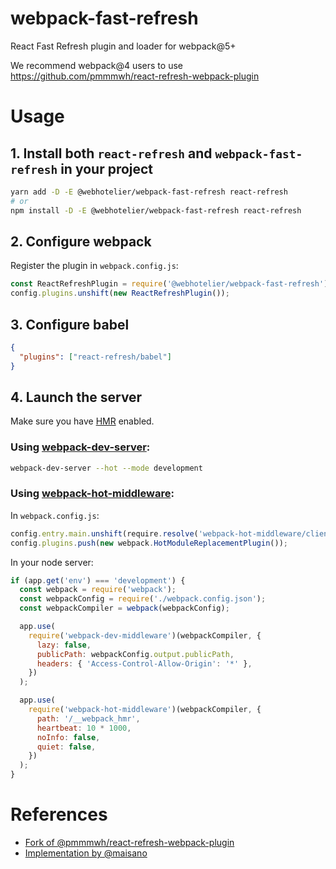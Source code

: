 # webpack-fast-refresh

React Fast Refresh plugin and loader for webpack@5+

We recommend webpack@4 users to use https://github.com/pmmmwh/react-refresh-webpack-plugin

# Usage

## 1. Install both `react-refresh` and `webpack-fast-refresh` in your project

```bash
yarn add -D -E @webhotelier/webpack-fast-refresh react-refresh
# or
npm install -D -E @webhotelier/webpack-fast-refresh react-refresh
```

## 2. Configure webpack

Register the plugin in `webpack.config.js`:

```javascript
const ReactRefreshPlugin = require('@webhotelier/webpack-fast-refresh');
config.plugins.unshift(new ReactRefreshPlugin());
```

## 3. Configure babel

```json
{
  "plugins": ["react-refresh/babel"]
}
```

## 4. Launch the server

Make sure you have [HMR](https://webpack.js.org/concepts/hot-module-replacement/) enabled.

### Using [webpack-dev-server](https://github.com/webpack/webpack-dev-server):

```bash
webpack-dev-server --hot --mode development
```

### Using [webpack-hot-middleware](https://github.com/webpack-contrib/webpack-hot-middleware):

In `webpack.config.js`:

```javascript
config.entry.main.unshift(require.resolve('webpack-hot-middleware/client'));
config.plugins.push(new webpack.HotModuleReplacementPlugin());
```

In your node server:

```javascript
if (app.get('env') === 'development') {
  const webpack = require('webpack');
  const webpackConfig = require('./webpack.config.json');
  const webpackCompiler = webpack(webpackConfig);

  app.use(
    require('webpack-dev-middleware')(webpackCompiler, {
      lazy: false,
      publicPath: webpackConfig.output.publicPath,
      headers: { 'Access-Control-Allow-Origin': '*' },
    })
  );

  app.use(
    require('webpack-hot-middleware')(webpackCompiler, {
      path: '/__webpack_hmr',
      heartbeat: 10 * 1000,
      noInfo: false,
      quiet: false,
    })
  );
}
```

# References

- [Fork of @pmmmwh/react-refresh-webpack-plugin](https://github.com/pmmmwh/react-refresh-webpack-plugin)
- [Implementation by @maisano](https://gist.github.com/maisano/441a4bc6b2954205803d68deac04a716)
